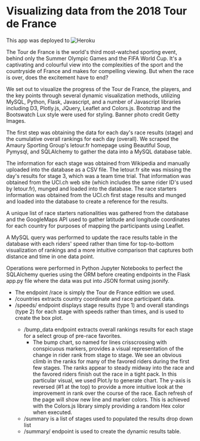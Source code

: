# Visualizing data from the 2018 Tour de France

This app was deployed to ![Heroku](http://tour-de-awesome.herokuapp.com/)

The Tour de France is the world's third most-watched sporting event, behind only the Summer Olympic Games and the FIFA World Cup. It's a captivating and colourful view into the complexities of the sport and the countryside of France and makes for compelling viewing. But when the race is over, does the excitement have to end?

We set out to visualize the progress of the Tour de France, the players, and the key points through several dynamic visualization methods, utilizing MySQL, Python, Flask, Javascript, and a number of Javascript libraries including D3, Plotly.js, JQuery, Leaflet and Colors.js. Bootstrap and the Bootswatch Lux style were used for styling. Banner photo credit Getty Images.

The first step was obtaining the data for each day's race results (stage) and the cumulative overall rankings for each day (overall). We scraped the Amaury Sporting Group's letour.fr homepage using Beautiful Soup, Pymysql, and SQLAlchemy to gather the data into a MySQL database table.

The information for each stage was obtained from Wikipedia and manually uploaded into the database as a CSV file. The letour.fr site was missing the day's results for stage 3, which was a team time trial. That information was obtained from the UCI.ch web site (which includes the same rider ID's used by letour.fr), munged and loaded into the database. The race starters information was obtained from the UCI.ch first stage results and munged and loaded into the database to create a reference for the results.

A unique list of race starters nationalities was gathered from the database and the GoogleMaps API used to gather latitude and longitude coordinates for each country for purposes of mapping the participants using Leaflet.

A MySQL query was performed to update the race results table in the database with each riders' speed rather than time for top-to-bottom visualization of rankings and a more intuitive comparison that captures both distance and time in one data point.

Operations were performed in Python Jupyter Notebooks to perfect the SQLAlchemy queries using the ORM before creating endpoints in the Flask app.py file where the data was put into JSON format using jsonify.

* The endpoint /race is simply the Tour de France edition we used.
* /countries extracts country coordinate and race participant data.
* /speeds/<type> endpoint displays stage results (type 1) and overall standings (type 2) for each stage with speeds rather than times, and is used to create the box plot.
  * /bump_data endpoint extracts overall rankings results for each stage for a select group of pre-race favorites.
    * The bump chart, so named for lines crisscrossing with conspicuous markers, provides a visual representation of the change in rider  rank from stage to stage.  We see an obvious climb in the ranks for many of the favored riders during the first few stages.  The      ranks appear to steady midway into the race and the favored riders finish out the race in a tight pack.  In this particular visual, we used Plot.ly to generate chart.  The y-axis is reversed (#1 at the top) to provide a more intuitive look at the improvement in rank over the course of the race.  Each refresh of the page will show new line and marker colors.  This is achieved with the Colors.js library simply providing a random Hex color when executed.
  * /summary is a list of stages used to populated the results drop down list
  * /summary/<stage> endpoint is used to create the dynamic results table.


